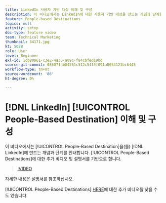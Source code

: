 ```yaml
---
title: LinkedIn 사용자 기반 대상 이해 및 구성
description: 이 비디오에서는 LinkedIn에 대한 사용자 기반 대상을 만드는 개념과 단계를 안내합니다. 사용자 기반 대상에 대한 추가 비디오 및 설명서를 기반으로 합니다.
feature: People-based Destinations
topics: null
activity: setup
doc-type: feature video
team: Technical Marketing
thumbnail: 34171.jpg
kt: 5028
role: User
level: Beginner
exl-id: 1cb80961-c3e2-4a33-a09c-f84cbfed19bd
source-git-commit: 086071ab04551c512c5415f091a8054123bc6445
workflow-type: tm+mt
source-wordcount: '86'
ht-degree: 0%

---
```


# [!DNL LinkedIn] [!UICONTROL People-Based Destination] 이해 및 구성

이 비디오에서는 [!UICONTROL People-Based Destination]을(를) [!DNL LinkedIn]에 만드는 개념과 단계를 안내합니다. [!UICONTROL People-Based Destinations]에 대한 추가 비디오 및 설명서를 기반으로 합니다.

>[!VIDEO](https://video.tv.adobe.com/v/34171/?quality=12)

자세한 내용은 [설명서](https://experienceleague.adobe.com/docs/audience-manager/user-guide/features/destinations/people-based/people-based-destinations-overview.html)를 참조하십시오.

[!UICONTROL People-Based Destinations] [HERE](https://adobe.ly/aamlearnpbd)에 대한 추가 비디오를 찾을 수도 있습니다.
